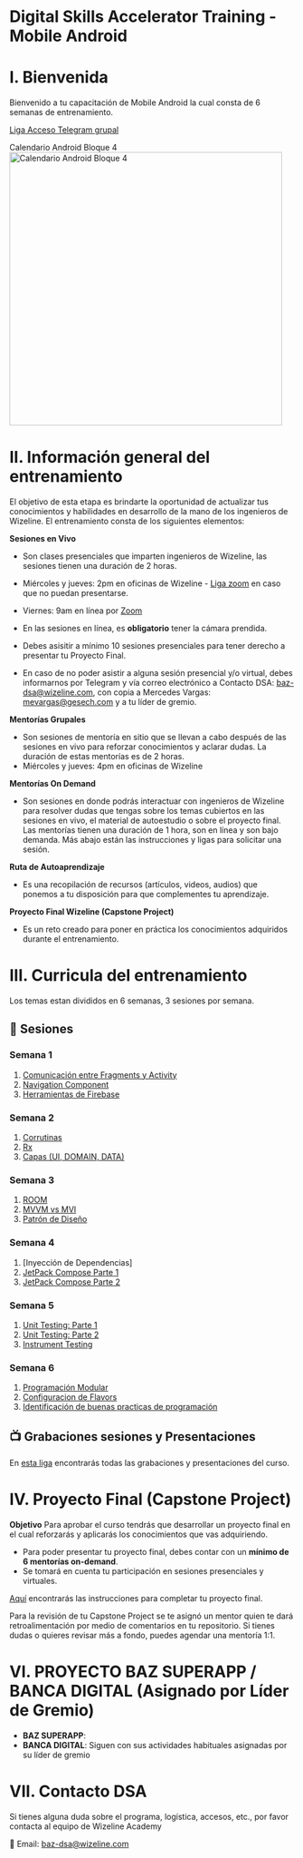 # Digital Skills Accelerator Training - Mobile Android

# I. Bienvenida
Bienvenido a tu capacitación de Mobile Android la cual consta de 6 semanas de entrenamiento.

[Liga Acceso Telegram grupal](https://t.me/+uXz7RqmdaCU3NmJh)

Calendario Android Bloque 4 <br>
<img width="482" alt="Calendario Android Bloque 4" src="https://user-images.githubusercontent.com/94467952/226653118-27185af1-dce0-4842-99b6-452778350fe5.png">

# II. Información general del entrenamiento
El objetivo de esta etapa es brindarte la oportunidad de actualizar tus conocimientos y habilidades en desarrollo de la mano de los ingenieros de Wizeline. El entrenamiento consta de los siguientes elementos: 

**Sesiones en Vivo** 
- Son clases presenciales que imparten ingenieros de Wizeline, las sesiones tienen una duración de 2 horas.
- Miércoles y jueves: 2pm en oficinas de Wizeline - [Liga zoom](https://wizeline.zoom.us/j/83433437099) en caso que no puedan presentarse.
- Viernes: 9am en línea por [Zoom]([https://wizeline.zoom.us/j/83433437099](https://wizeline.zoom.us/j/83433437099))

- En las sesiones en línea, es **obligatorio** tener la cámara prendida.
- Debes asisitir a mínimo 10 sesiones presenciales para tener derecho a presentar tu Proyecto Final.
- En caso de no poder asistir a alguna sesión presencial y/o virtual, debes informarnos por Telegram y vía correo electrónico a Contacto DSA: baz-dsa@wizeline.com, con copia a Mercedes Vargas: mevargas@gesech.com y a tu líder de gremio. 

**Mentorías Grupales**
- Son sesiones de mentoría en sitio que se llevan a cabo después de las sesiones en vivo para reforzar conocimientos y aclarar dudas. La duración de estas mentorías es de 2 horas.
- Miércoles y jueves: 4pm en oficinas de Wizeline

**Mentorías On Demand**
- Son sesiones en donde podrás interactuar con ingenieros de Wizeline para resolver dudas que tengas sobre los temas cubiertos en las sesiones en vivo, el material de autoestudio o sobre el proyecto final. Las mentorías tienen una duración de 1 hora, son en línea y son bajo demanda. Más abajo están las instrucciones y ligas para solicitar una sesión.

**Ruta de Autoaprendizaje**
- Es una recopilación de recursos (artículos, videos, audios) que ponemos a tu disposición para que complementes tu aprendizaje.

**Proyecto Final Wizeline (Capstone Project)**
- Es un reto creado para poner en práctica los conocimientos adquiridos durante el entrenamiento. 

# III. Curricula del entrenamiento
Los temas estan divididos en 6 semanas, 3 sesiones por semana. 

## :bookmark_tabs: Sesiones

### Semana 1
   1. [Comunicación entre Fragments y Activity](/1/Comunicación%20entre%20Fragments%20y%20Activity)
   2. [Navigation Component](/1/B%C3%A1sicos%20de%20Kotlin%20II)
   3. [Herramientas de Firebase](/1/B%C3%A1sicos%20de%20Kotlin%20IIl)

### Semana 2 
   1. [Corrutinas](/2/Programacion_Orientada_a_Objetos_1)
   2. [Rx](/2/Programacion_Orientada_a_Objetos_2)
   3. [Capas (UI, DOMAIN, DATA)](/2/Programacion_Orientada_a_Objetos_3)

### Semana 3
   1. [ROOM](/3/Principios%20SOLID%20)
   2. [MVVM vs MVI](/3/Android%20Studio)
   3. [Patrón de Diseño](/4/ConsumoRetrofit)
    
### Semana 4
   1. [Inyección de Dependencias]
   2. [JetPack Compose Parte 1](/4/MVVM)
   3. [JetPack Compose Parte 2](/4/ViewBindingVsDataBinding)

### Semana 5
   1. [Unit Testing: Parte 1](/5/Kotlin%20coroutines%20I)
   2. [Unit Testing: Parte 2](/5/Kotlin%20coroutines%20II)
   3. [Instrument Testing](/5/Kotlin%20coroutines%20III)

### Semana 6
   1. [Programación Modular](/6/Jetpack%20Compose%20I)
   2. [Configuracion de Flavors](/6/Jetpack%20Compose%20II)
   3. [Identificación de buenas practicas de programación](/6/Jetpack%20Compose%20III)

## 📺 Grabaciones sesiones y Presentaciones

En [esta liga](/Grabaciones%20y%20Presentaciones.md) encontrarás todas las grabaciones y presentaciones del curso.


# IV. Proyecto Final (Capstone Project)
**Objetivo**
Para aprobar el curso tendrás que desarrollar un proyecto final en el cual reforzarás y aplicarás los conocimientos que vas adquiriendo.
- Para poder presentar tu proyecto final, debes contar con un **mínimo de 6 mentorías on-demand**.
- Se tomará en cuenta tu participación en sesiones presenciales y virtuales.

[Aquí](https://github.com/wizelineacademy/Baz-Android-Capstone) encontrarás las instrucciones para completar tu proyecto final.

Para la revisión de tu Capstone Project se te asignó un mentor quien te dará retroalimentación por medio de comentarios en tu repositorio. Si tienes dudas o quieres revisar más a fondo, puedes agendar una mentoría 1:1.


# VI. PROYECTO BAZ SUPERAPP / BANCA DIGITAL (Asignado por Líder de Gremio)

- **BAZ SUPERAPP**: 
- **BANCA DIGITAL**: Siguen con sus actividades habituales asignadas por su líder de gremio


# VII. Contacto DSA
Si tienes alguna duda sobre el programa, logística, accesos, etc., por favor contacta al equipo de Wizeline Academy

:email: Email: [baz-dsa@wizeline.com](baz-dsa@wizeline.com)
